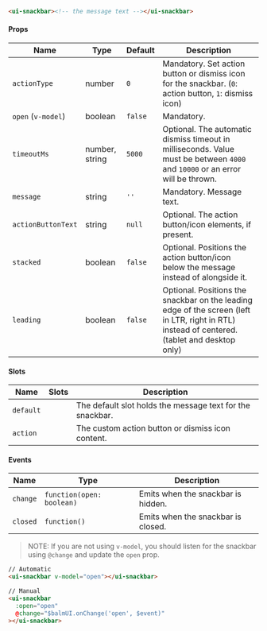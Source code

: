 ```html
<ui-snackbar><!-- the message text --></ui-snackbar>
```

#### Props

| Name               | Type           | Default | Description                                                                                                                                   |
| ------------------ | -------------- | ------- | --------------------------------------------------------------------------------------------------------------------------------------------- |
| `actionType`       | number         | `0`     | Mandatory. Set action button or dismiss icon for the snackbar. (`0`: action button, `1`: dismiss icon)                                        |
| `open` (`v-model`) | boolean        | `false` | Mandatory.                                                                                                                                    |
| `timeoutMs`        | number, string | `5000`  | Optional. The automatic dismiss timeout in milliseconds. Value must be between `4000` and `10000` or an error will be thrown.                 |
| `message`          | string         | `''`    | Mandatory. Message text.                                                                                                                      |
| `actionButtonText` | string         | `null`  | Optional. The action button/icon elements, if present.                                                                                        |
| `stacked`          | boolean        | `false` | Optional. Positions the action button/icon below the message instead of alongside it.                                                         |
| `leading`          | boolean        | `false` | Optional. Positions the snackbar on the leading edge of the screen (left in LTR, right in RTL) instead of centered. (tablet and desktop only) |

#### Slots

| Name      | Slots | Description                                               |
| --------- | ----- | --------------------------------------------------------- |
| `default` |       | The default slot holds the message text for the snackbar. |
| `action`  |       | The custom action button or dismiss icon content.         |

#### Events

| Name     | Type                      | Description                        |
| -------- | ------------------------- | ---------------------------------- |
| `change` | `function(open: boolean)` | Emits when the snackbar is hidden. |
| `closed` | `function()`              | Emits when the snackbar is closed. |

> NOTE: If you are not using `v-model`, you should listen for the snackbar using `@change` and update the `open` prop.

```html
// Automatic
<ui-snackbar v-model="open"></ui-snackbar>

// Manual
<ui-snackbar
  :open="open"
  @change="$balmUI.onChange('open', $event)"
></ui-snackbar>
```
